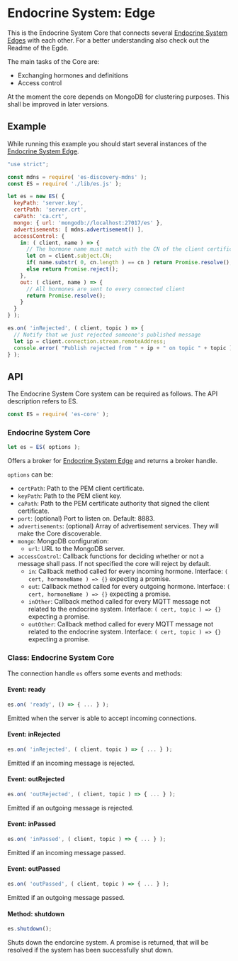# Endocrine System: Edge

This is the Endocrine System Core that connects several [Endocrine System Edges](https://github.com/jue89/endocrine-system-edge) with each other. For a better understanding also check out the Readme of the Egde.

The main tasks of the Core are:

 * Exchanging hormones and definitions
 * Access control

At the moment the core depends on MongoDB for clustering purposes. This shall be improved in later versions.



## Example

While running this example you should start several instances of the [Endocrine System Edge](https://github.com/jue89/endocrine-system-edge).

``` javascript
"use strict";

const mdns = require( 'es-discovery-mdns' );
const ES = require( './lib/es.js' );

let es = new ES( {
  keyPath: 'server.key',
  certPath: 'server.crt',
  caPath: 'ca.crt',
  mongo: { url: 'mongodb://localhost:27017/es' },
  advertisements: [ mdns.advertisement() ],
  accessControl: {
    in: ( client, name ) => {
      // The hormone name must match with the CN of the client certificate
      let cn = client.subject.CN;
      if( name.substr( 0, cn.length ) == cn ) return Promise.resolve();
      else return Promise.reject();
    },
    out: ( client, name ) => {
      // All hormones are sent to every connected client
      return Promise.resolve();
    }
  }
} );

es.on( 'inRejected', ( client, topic ) => {
  // Notify that we just rejected someone's published message
  let ip = client.connection.stream.remoteAddress;
  console.error( "Publish rejected from " + ip + " on topic " + topic );
} );
```



## API

The Endocrine System Core system can be required as follows. The API description refers to ES.
``` javascript
const ES = require( 'es-core' );
```

### Endocrine System Core

``` javascript
let es = ES( options );
```

Offers a broker for [Endocrine System Edge](https://github.com/jue89/endocrine-system-edge) and returns a broker handle.

```options``` can be:
 * ```certPath```: Path to the PEM client certificate.
 * ```keyPath```: Path to the PEM client key.
 * ```caPath```: Path to the PEM certificate authority that signed the client certificate.
 * ```port```: (optional) Port to listen on. Default: 8883.
 * ```advertisements```: (optional) Array of advertisement services. They will make the Core discoverable.
 * ```mongo```: MongoDB configuration:
   * ```url```: URL to the MongoDB server.
 * ```accessControl```: Callback functions for deciding whether or not a message shall pass. If not specified the core will reject by default.
   * ```in```: Callback method called for every incoming hormone. Interface: ```( cert, hormoneName ) => {}``` expecting a promise.
   * ```out```: Callback method called for every outgoing hormone. Interface: ```( cert, hormoneName ) => {}``` expecting a promise.
   * ```inOther```: Callback method called for every MQTT message not related to the endocrine system. Interface: ```( cert, topic ) => {}``` expecting a promise.
   * ```outOther```: Callback method called for every MQTT message not related to the endocrine system. Interface: ```( cert, topic ) => {}``` expecting a promise.


### Class: Endocrine System Core

The connection handle ```es``` offers some events and methods:


#### Event: ready

``` javascript
es.on( 'ready', () => { ... } );
```

Emitted when the server is able to accept incoming connections.


#### Event: inRejected

``` javascript
es.on( 'inRejected', ( client, topic ) => { ... } );
```

Emitted if an incoming message is rejected.


#### Event: outRejected

``` javascript
es.on( 'outRejected', ( client, topic ) => { ... } );
```

Emitted if an outgoing message is rejected.


#### Event: inPassed

``` javascript
es.on( 'inPassed', ( client, topic ) => { ... } );
```

Emitted if an incoming message passed.


#### Event: outPassed

``` javascript
es.on( 'outPassed', ( client, topic ) => { ... } );
```

Emitted if an outgoing message passed.


#### Method: shutdown

``` javascript
es.shutdown();
```

Shuts down the endorcine system. A promise is returned, that will be resolved if the system has been successfully shut down.
